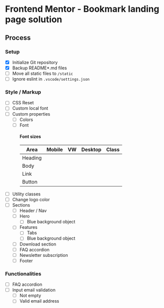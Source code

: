 # Frontend Mentor - Bookmark landing page solution

## Process

### Setup

- [x] Initialize Git repository
- [x] Backup README\*.md files
- [ ] Move all static files to `/static`
- [ ] Ignore eslint in `.vscode/settings.json`

### Style / Markup

- [ ] CSS Reset
- [ ] Custom local font
- [ ] Custom properties
  - [ ] Colors
  - [ ] Font
    #### Font sizes
    | Area    | Mobile | VW  | Desktop | Class |
    | ------- | ------ | --- | ------- | ----- |
    | Heading |        |     |         |       |
    | Body    |        |     |         |       |
    | Link    |        |     |         |       |
    | Button  |        |     |         |       |
- [ ] Utility classes
- [ ] Change logo color
- [ ] Sections
  - [ ] Header / Nav
  - [ ] Hero
    - [ ] Blue background object
  - [ ] Features
    - [ ] Tabs
    - [ ] Blue background object
  - [ ] Download section
  - [ ] FAQ accordion
  - [ ] Newsletter subscription
  - [ ] Footer

### Functionalities

- [ ] FAQ accordion
- [ ] Input email validation
  - [ ] Not empty
  - [ ] Valid email address

